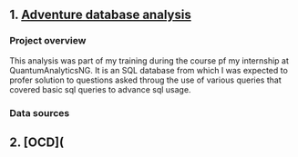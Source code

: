 ## 1. [Adventure database analysis](https://github.com/Oromona/SQL_Analytics/blob/main/Adventure%20Exploratory%20Script.sql)
### Project overview
This analysis was part of my training during the course pf my internship at QuantumAnalyticsNG. It is an SQL database from which I was expected to profer solution to questions asked throug the use of various queries that covered basic sql queries to advance sql usage.

### Data sources

## 2. [OCD]( 

